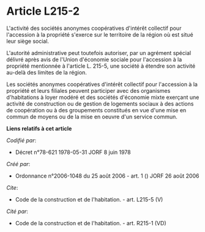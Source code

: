 # Article L215-2

L'activité des sociétés anonymes coopératives d'intérêt collectif pour l'accession à la propriété s'exerce sur le territoire
de la région où est situé leur siège social. 

L'autorité administrative peut toutefois autoriser, par un agrément spécial délivré après avis de l'Union d'économie sociale
pour l'accession à la propriété mentionnée à l'article L. 215-5, une société à étendre son activité au-delà des limites de la
région. 

Les sociétés anonymes coopératives d'intérêt collectif pour l'accession à la propriété et leurs filiales peuvent participer
avec des organismes d'habitations à loyer modéré et des sociétés d'économie mixte exerçant une activité de construction ou de
gestion de logements sociaux à des actions de coopération ou à des groupements constitués en vue d'une mise en commun de
moyens ou de la mise en oeuvre d'un service commun.

**Liens relatifs à cet article**

_Codifié par_:

  - Décret n°78-621 1978-05-31 JORF 8 juin 1978

_Créé par_:

  - Ordonnance n°2006-1048 du 25 août 2006 - art. 1 () JORF 26 août 2006

_Cite_:

  - Code de la construction et de l'habitation. - art. L215-5 (V)

_Cité par_:

  - Code de la construction et de l'habitation. - art. R215-1 (VD)
